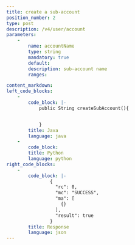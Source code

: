 ```yaml
---
title: create a sub-account
position_number: 2
type: post
description: /v4/user/account
parameters:
    -
        name: accountName
        type: string
        mandatory: true
        default:
        description: sub-account name
        ranges:

content_markdown:
left_code_blocks:
    -
        code_block: |-
            public String createSubAccount(){


            }
        title: Java
        language: java
    -
        code_block:
        title: Python
        language: python
right_code_blocks:
    -
        code_block: |-
                {
                  "rc": 0,
                  "mc": "SUCCESS",
                  "ma": [
                    {}
                  ],
                  "result": true
                }
        title: Response
        language: json
---
```

